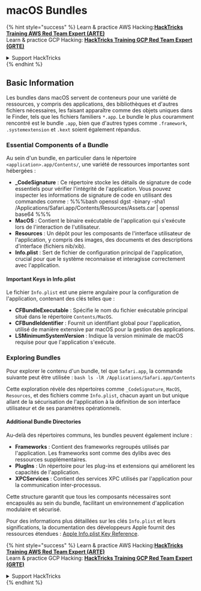 # macOS Bundles

{% hint style="success" %}
Learn & practice AWS Hacking:<img src="/.gitbook/assets/arte.png" alt="" data-size="line">[**HackTricks Training AWS Red Team Expert (ARTE)**](https://training.hacktricks.xyz/courses/arte)<img src="/.gitbook/assets/arte.png" alt="" data-size="line">\
Learn & practice GCP Hacking: <img src="/.gitbook/assets/grte.png" alt="" data-size="line">[**HackTricks Training GCP Red Team Expert (GRTE)**<img src="/.gitbook/assets/grte.png" alt="" data-size="line">](https://training.hacktricks.xyz/courses/grte)

<details>

<summary>Support HackTricks</summary>

* Check the [**subscription plans**](https://github.com/sponsors/carlospolop)!
* **Join the** 💬 [**Discord group**](https://discord.gg/hRep4RUj7f) or the [**telegram group**](https://t.me/peass) or **follow** us on **Twitter** 🐦 [**@hacktricks\_live**](https://twitter.com/hacktricks\_live)**.**
* **Share hacking tricks by submitting PRs to the** [**HackTricks**](https://github.com/carlospolop/hacktricks) and [**HackTricks Cloud**](https://github.com/carlospolop/hacktricks-cloud) github repos.

</details>
{% endhint %}

## Basic Information

Les bundles dans macOS servent de conteneurs pour une variété de ressources, y compris des applications, des bibliothèques et d'autres fichiers nécessaires, les faisant apparaître comme des objets uniques dans le Finder, tels que les fichiers familiers `*.app`. Le bundle le plus couramment rencontré est le bundle `.app`, bien que d'autres types comme `.framework`, `.systemextension` et `.kext` soient également répandus.

### Essential Components of a Bundle

Au sein d'un bundle, en particulier dans le répertoire `<application>.app/Contents/`, une variété de ressources importantes sont hébergées :

* **\_CodeSignature** : Ce répertoire stocke les détails de signature de code essentiels pour vérifier l'intégrité de l'application. Vous pouvez inspecter les informations de signature de code en utilisant des commandes comme : %%%bash openssl dgst -binary -sha1 /Applications/Safari.app/Contents/Resources/Assets.car | openssl base64 %%%
* **MacOS** : Contient le binaire exécutable de l'application qui s'exécute lors de l'interaction de l'utilisateur.
* **Resources** : Un dépôt pour les composants de l'interface utilisateur de l'application, y compris des images, des documents et des descriptions d'interface (fichiers nib/xib).
* **Info.plist** : Sert de fichier de configuration principal de l'application, crucial pour que le système reconnaisse et interagisse correctement avec l'application.

#### Important Keys in Info.plist

Le fichier `Info.plist` est une pierre angulaire pour la configuration de l'application, contenant des clés telles que :

* **CFBundleExecutable** : Spécifie le nom du fichier exécutable principal situé dans le répertoire `Contents/MacOS`.
* **CFBundleIdentifier** : Fournit un identifiant global pour l'application, utilisé de manière extensive par macOS pour la gestion des applications.
* **LSMinimumSystemVersion** : Indique la version minimale de macOS requise pour que l'application s'exécute.

### Exploring Bundles

Pour explorer le contenu d'un bundle, tel que `Safari.app`, la commande suivante peut être utilisée : `bash ls -lR /Applications/Safari.app/Contents`

Cette exploration révèle des répertoires comme `_CodeSignature`, `MacOS`, `Resources`, et des fichiers comme `Info.plist`, chacun ayant un but unique allant de la sécurisation de l'application à la définition de son interface utilisateur et de ses paramètres opérationnels.

#### Additional Bundle Directories

Au-delà des répertoires communs, les bundles peuvent également inclure :

* **Frameworks** : Contient des frameworks regroupés utilisés par l'application. Les frameworks sont comme des dylibs avec des ressources supplémentaires.
* **PlugIns** : Un répertoire pour les plug-ins et extensions qui améliorent les capacités de l'application.
* **XPCServices** : Contient des services XPC utilisés par l'application pour la communication inter-processus.

Cette structure garantit que tous les composants nécessaires sont encapsulés au sein du bundle, facilitant un environnement d'application modulaire et sécurisé.

Pour des informations plus détaillées sur les clés `Info.plist` et leurs significations, la documentation des développeurs Apple fournit des ressources étendues : [Apple Info.plist Key Reference](https://developer.apple.com/library/archive/documentation/General/Reference/InfoPlistKeyReference/Introduction/Introduction.html).

{% hint style="success" %}
Learn & practice AWS Hacking:<img src="/.gitbook/assets/arte.png" alt="" data-size="line">[**HackTricks Training AWS Red Team Expert (ARTE)**](https://training.hacktricks.xyz/courses/arte)<img src="/.gitbook/assets/arte.png" alt="" data-size="line">\
Learn & practice GCP Hacking: <img src="/.gitbook/assets/grte.png" alt="" data-size="line">[**HackTricks Training GCP Red Team Expert (GRTE)**<img src="/.gitbook/assets/grte.png" alt="" data-size="line">](https://training.hacktricks.xyz/courses/grte)

<details>

<summary>Support HackTricks</summary>

* Check the [**subscription plans**](https://github.com/sponsors/carlospolop)!
* **Join the** 💬 [**Discord group**](https://discord.gg/hRep4RUj7f) or the [**telegram group**](https://t.me/peass) or **follow** us on **Twitter** 🐦 [**@hacktricks\_live**](https://twitter.com/hacktricks\_live)**.**
* **Share hacking tricks by submitting PRs to the** [**HackTricks**](https://github.com/carlospolop/hacktricks) and [**HackTricks Cloud**](https://github.com/carlospolop/hacktricks-cloud) github repos.

</details>
{% endhint %}
